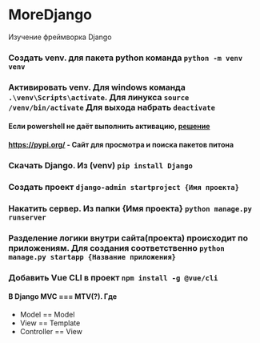 # MoreDjango
Изучение фреймворка Django

### Создать venv. для пакета python команда ``` python -m venv venv ```
### Активировать venv. Для windows команда ``` .\venv\Scripts\activate ```. Для линукса ```source /venv/bin/activate```  Для выхода набрать ``` deactivate ```

#### Если powershell не даёт выполнить активацию, [решение](https://zawindows.ru/%D1%80%D0%B5%D1%88%D0%B5%D0%BD%D0%B8%D0%B5-%D0%BF%D1%80%D0%BE%D0%B1%D0%BB%D0%B5%D0%BC%D1%8B-%D0%BD%D0%B5%D0%B2%D0%BE%D0%B7%D0%BC%D0%BE%D0%B6%D0%BD%D0%BE-%D0%B7%D0%B0%D0%B3%D1%80%D1%83%D0%B7/) 
#### https://pypi.org/ - Сайт для просмотра и поиска пакетов питона

### Скачать Django. Из (venv) ``` pip install Django ```
### Создать проект ``` django-admin startproject {Имя проекта} ```
### Накатить сервер. Из папки {Имя проекта} ``` python manage.py runserver ```
### Разделение логики внутри сайта(проекта) происходит по приложениям. Для создания соответственно ``` python manage.py startapp {Название приложения} ```

### Добавить Vue CLI в проект ``` npm install -g @vue/cli ```
#### В Django MVC === MTV(?). Где
- Model == Model 
- View == Template 
- Controller == View

